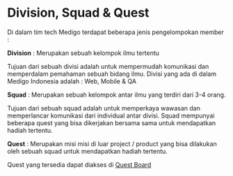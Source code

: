 # Division, Squad & Quest

Di dalam tim tech Medigo terdapat beberapa jenis pengelompokan member :

**Division** : Merupakan sebuah kelompok ilmu tertentu

Tujuan dari sebuah divisi adalah untuk mempermudah komunikasi dan memperdalam pemahaman sebuah bidang ilmu. Divisi yang ada di dalam Medigo Indonesia adalah : Web, Mobile & QA

**Squad** : Merupakan sebuah kelompok antar ilmu yang terdiri dari 3-4 orang.

Tujuan dari sebuah squad adalah untuk memperkaya wawasan dan memperlancar komunikasi dari individual antar divisi. Squad mempunyai beberapa quest yang bisa dikerjakan bersama sama untuk mendapatkan hadiah tertentu.

**Quest** : Merupakan misi misi di luar project / product yang bisa dilakukan oleh sebuah squad untuk mendapatkan hadiah tertentu.

Quest yang tersedia dapat diakses di [Quest Board](https://docs.google.com/presentation/u/2/d/1mUKzzMSklWvHyuO5zoVvyGi8m_gWmByjO3u1SN5V7pQ/edit?usp=drive_web&ouid=105720281938528486561)